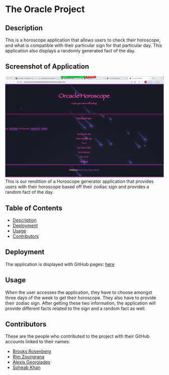 # The Oracle Project

## Description
This is a horoscope application that allows users to check their horoscope, and what is compatible with their particular sign for that particular day. This application also displays a randomly generated fact of the day.

## Screenshot of Application
![OracleProject](assets/images/oracleProjectScreenshot.png)
This is our rendition of a Horoscope generator application that provides users with their horoscope based off their zodiac sign and provides a random fact of the day.


## Table of Contents
- [Description](#Description)
- [Deployment](#Deployment)
- [Usage](#Usage)
- [Contributors](#Contributors)

## Deployment

The application is displayed with GitHub pages: [here](https://brooksrosenberg.github.io/theOracleProject/)

## Usage

When the user accesses the application, they have to choose amongst three days of the week to get their horoscope. 
They also have to provide their zodiac sign. After getting these two information, the application will provide different facts related to the sign and a random fact as well.

## Contributors

These are the people who contributed to the project with their GitHub accounts linked to their names: 

- [Brooks Rosenberg](https://github.com/brooksrosenberg)
- [Rim Zoungrana](https://github.com/Shalah)
- [Alexis Georgiades](https://github.com/AlexisGeorgiades)
- [Soheab Khan](https://github.com/skhangns)

